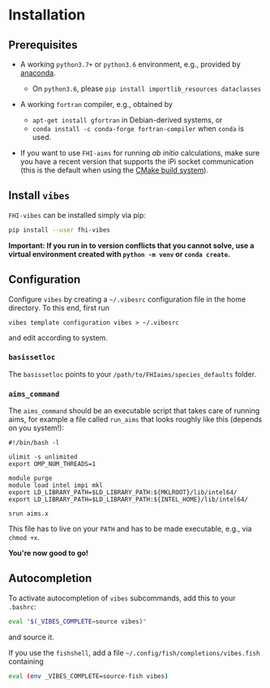 # Installation

## Prerequisites

- A working `python3.7+` or `python3.6` environment, e.g., provided by [anaconda](https://docs.conda.io/en/latest/miniconda.html). 
	- On `python3.6`, please `pip install importlib_resources dataclasses`

- A working `fortran` compiler, e.g., obtained by
  
  - `apt-get install gfortran` in Debian-derived systems, or
  - `conda install -c conda-forge fortran-compiler` when `conda` is used.
- If you want to use `FHI-aims` for running _ab initio_ calculations, make sure you have a recent version that supports the iPi socket communication (this is the default when using the [CMake build system](https://aims-git.rz-berlin.mpg.de/aims/FHIaims/-/wikis/CMake-Tutorial)).


## Install `vibes`

`FHI-vibes` can be installed simply via pip:

```bash
pip install --user fhi-vibes
```

**Important: If you run in to version conflicts that you cannot solve, use a virtual environment created with `python -m venv` or `conda create`.**

## Configuration

Configure `vibes` by creating a `~/.vibesrc` configuration file in the home directory. To this end, first run

```
vibes template configuration vibes > ~/.vibesrc
```

and edit according to system.

### `basissetloc`

The `basissetloc` points to your `/path/to/FHIaims/species_defaults` folder.

### `aims_command`

The `aims_command` should be an executable script that  takes care of running aims, for example a file called `run_aims`  that looks roughly like this (depends on you system!):

```
#!/bin/bash -l

ulimit -s unlimited
export OMP_NUM_THREADS=1

module purge
module load intel impi mkl
export LD_LIBRARY_PATH=$LD_LIBRARY_PATH:${MKLROOT}/lib/intel64/
export LD_LIBRARY_PATH=$LD_LIBRARY_PATH:${INTEL_HOME}/lib/intel64/

srun aims.x
```

This file has to live on your `PATH` and has to be made executable, e.g., via `chmod +x`. 

**You're now good to go!**

## Autocompletion

To activate autocompletion of `vibes` subcommands, add this to your `.bashrc`:

```bash
eval "$(_VIBES_COMPLETE=source vibes)"
```

and source it.

If you use the `fishshell`, add a file `~/.config/fish/completions/vibes.fish` containing

```bash
eval (env _VIBES_COMPLETE=source-fish vibes)
```
